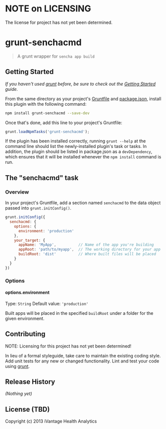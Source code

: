 # NOTE on LICENSING

The license for project has not yet been determined.

# grunt-senchacmd

> A grunt wrapper for `sencha app build`

## Getting Started
_If you haven't used [grunt][] before, be sure to check out the [Getting Started][] guide._

From the same directory as your project's [Gruntfile][Getting Started] and [package.json][], install this plugin with the following command:

```bash
npm install grunt-senchacmd --save-dev
```

Once that's done, add this line to your project's Gruntfile:

```js
grunt.loadNpmTasks('grunt-senchacmd');
```

If the plugin has been installed correctly, running `grunt --help` at the
command line should list the newly-installed plugin's task or tasks. In
addition, the plugin should be listed in package.json as a `devDependency`,
which ensures that it will be installed whenever the `npm install` command is
run.

[grunt]: http://gruntjs.com/
[Getting Started]: https://github.com/gruntjs/grunt/blob/devel/docs/getting_started.md
[package.json]: https://npmjs.org/doc/json.html

## The "senchacmd" task

### Overview
In your project's Gruntfile, add a section named `senchacmd` to the data object
passed into `grunt.initConfig()`.

```js
grunt.initConfig({
  senchacmd: {
    options: {
      environment: 'production'
    },
    your_target: {
      appName: 'MyApp',          // Name of the app you're building
      appRoot: 'path/to/myapp',  // The working directory for your app
      buildRoot: 'dist'          // Where built files will be placed
    }
  }
})
```

### Options

#### options.environment
Type: `String`
Default value: `'production'`

Built apps will be placed in the specified `buildRoot` under a folder for the
given environment.

## Contributing
NOTE: Licensing for this project has not yet been determined!

In lieu of a formal styleguide, take care to maintain the existing coding style.
Add unit tests for any new or changed functionality. Lint and test your code
using [grunt][].

## Release History
_(Nothing yet)_

## License (TBD)
Copyright (c) 2013 iVantage Health Analytics
